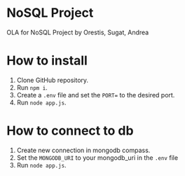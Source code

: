 
# NoSQL Project
OLA for NoSQL Project by Orestis, Sugat, Andrea

# How to install

1. Clone GitHub repository.
2. Run `npm i`.
3. Create a `.env` file and set the `PORT=` to the desired port.
4. Run `node app.js`.

# How to connect to db

1. Create new connection in mongodb compass.
2. Set the `MONGODB_URI` to your mongodb_uri in the `.env` file
3. Run `node app.js`.